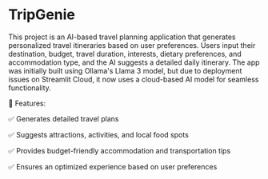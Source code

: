 # TripGenie

This project is an AI-based travel planning application that generates personalized travel itineraries based on user preferences. Users input their destination, budget, travel duration, interests, dietary preferences, and accommodation type, and the AI suggests a detailed daily itinerary. The app was initially built using Ollama's Llama 3 model, but due to deployment issues on Streamlit Cloud, it now uses a cloud-based AI model for seamless functionality.

🔹 Features:

✅ Generates detailed travel plans

✅ Suggests attractions, activities, and local food spots

✅ Provides budget-friendly accommodation and transportation tips

✅ Ensures an optimized experience based on user preferences
